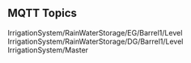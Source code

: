 MQTT Topics
-----------

IrrigationSystem/RainWaterStorage/EG/Barrel1/Level
IrrigationSystem/RainWaterStorage/DG/Barrel1/Level
IrrigationSystem/Master